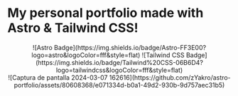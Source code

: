 # My personal portfolio made with Astro & Tailwind CSS!

<div align="center">
![Astro Badge](https://img.shields.io/badge/Astro-FF3E00?logo=astro&logoColor=fff&style=flat)
![Tailwind CSS Badge](https://img.shields.io/badge/Tailwind%20CSS-06B6D4?logo=tailwindcss&logoColor=fff&style=flat)
</div>

<div align="center">
![Captura de pantalla 2024-03-07 162616](https://github.com/zYakro/astro-portfolio/assets/80608368/e071334d-b0a1-49d2-930b-9d757aec31b5)
</div>
